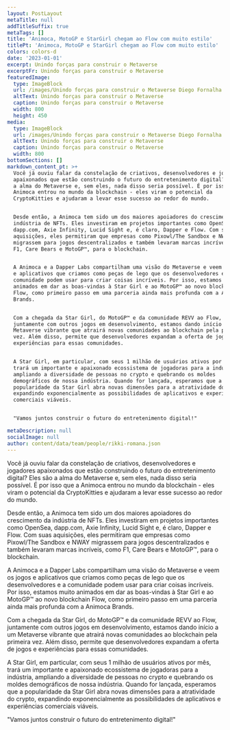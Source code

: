 ```yaml
---
layout: PostLayout
metaTitle: null
addTitleSuffix: true
metaTags: []
title: 'Animoca, MotoGP e StarGirl chegam ao Flow com muito estilo'
titlePt: 'Animoca, MotoGP e StarGirl chegam ao Flow com muito estilo'
colors: colors-d
date: '2023-01-01'
excerpt: Unindo forças para construir o Metaverse
excerptFr: Unindo forças para construir o Metaverse
featuredImage:
  type: ImageBlock
  url: /images/Unindo forças para construir o Metaverse Diego Fornalha Coflow.png
  altText: Unindo forças para construir o Metaverse
  caption: Unindo forças para construir o Metaverse
  width: 800
  height: 450
media:
  type: ImageBlock
  url: /images/Unindo forças para construir o Metaverse Diego Fornalha Coflow.png
  altText: Unindo forças para construir o Metaverse
  caption: Unindo forças para construir o Metaverse
  width: 800
bottomSections: []
markdown_content_pt: >+
  Você já ouviu falar da constelação de criativos, desenvolvedores e jogadores
  apaixonados que estão construindo o futuro do entretenimento digital? Eles são
  a alma do Metaverse e, sem eles, nada disso seria possível. É por isso que a
  Animoca entrou no mundo da blockchain - eles viram o potencial da
  CryptoKitties e ajudaram a levar esse sucesso ao redor do mundo.


  Desde então, a Animoca tem sido um dos maiores apoiadores do crescimento da
  indústria de NFTs. Eles investiram em projetos importantes como OpenSea,
  dapp.com, Axie Infinity, Lucid Sight e, é claro, Dapper e Flow. Com suas
  aquisições, eles permitiram que empresas como Pixowl/The Sandbox e NWAY
  migrassem para jogos descentralizados e também levaram marcas incríveis, como
  F1, Care Bears e MotoGP™, para o blockchain.


  A Animoca e a Dapper Labs compartilham uma visão do Metaverse e veem os jogos
  e aplicativos que criamos como peças de lego que os desenvolvedores e a
  comunidade podem usar para criar coisas incríveis. Por isso, estamos muito
  animados em dar as boas-vindas à Star Girl e ao MotoGP™ ao novo blockchain
  Flow, como primeiro passo em uma parceria ainda mais profunda com a Animoca
  Brands.


  Com a chegada da Star Girl, do MotoGP™ e da comunidade REVV ao Flow,
  juntamente com outros jogos em desenvolvimento, estamos dando início a um
  Metaverse vibrante que atrairá novas comunidades ao blockchain pela primeira
  vez. Além disso, permite que desenvolvedores expandam a oferta de jogos e
  experiências para essas comunidades.


  A Star Girl, em particular, com seus 1 milhão de usuários ativos por mês,
  trará um importante e apaixonado ecossistema de jogadoras para a indústria,
  ampliando a diversidade de pessoas no crypto e quebrando os moldes
  demográficos de nossa indústria. Quando for lançada, esperamos que a
  popularidade da Star Girl abra novas dimensões para a atratividade do crypto,
  expandindo exponencialmente as possibilidades de aplicativos e experiências
  comerciais viáveis.


  "Vamos juntos construir o futuro do entretenimento digital!"

metaDescription: null
socialImage: null
author: content/data/team/people/rikki-romana.json
---
```

Você já ouviu falar da constelação de criativos, desenvolvedores e jogadores apaixonados que estão construindo o futuro do entretenimento digital? Eles são a alma do Metaverse e, sem eles, nada disso seria possível. É por isso que a Animoca entrou no mundo da blockchain - eles viram o potencial da CryptoKitties e ajudaram a levar esse sucesso ao redor do mundo.

Desde então, a Animoca tem sido um dos maiores apoiadores do crescimento da indústria de NFTs. Eles investiram em projetos importantes como OpenSea, dapp.com, Axie Infinity, Lucid Sight e, é claro, Dapper e Flow. Com suas aquisições, eles permitiram que empresas como Pixowl/The Sandbox e NWAY migrassem para jogos descentralizados e também levaram marcas incríveis, como F1, Care Bears e MotoGP™, para o blockchain.

A Animoca e a Dapper Labs compartilham uma visão do Metaverse e veem os jogos e aplicativos que criamos como peças de lego que os desenvolvedores e a comunidade podem usar para criar coisas incríveis. Por isso, estamos muito animados em dar as boas-vindas à Star Girl e ao MotoGP™ ao novo blockchain Flow, como primeiro passo em uma parceria ainda mais profunda com a Animoca Brands.

Com a chegada da Star Girl, do MotoGP™ e da comunidade REVV ao Flow, juntamente com outros jogos em desenvolvimento, estamos dando início a um Metaverse vibrante que atrairá novas comunidades ao blockchain pela primeira vez. Além disso, permite que desenvolvedores expandam a oferta de jogos e experiências para essas comunidades.

A Star Girl, em particular, com seus 1 milhão de usuários ativos por mês, trará um importante e apaixonado ecossistema de jogadoras para a indústria, ampliando a diversidade de pessoas no crypto e quebrando os moldes demográficos de nossa indústria. Quando for lançada, esperamos que a popularidade da Star Girl abra novas dimensões para a atratividade do crypto, expandindo exponencialmente as possibilidades de aplicativos e experiências comerciais viáveis.

"Vamos juntos construir o futuro do entretenimento digital!"


